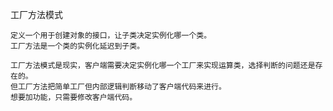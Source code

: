 工厂方法模式

    定义一个用于创建对象的接口，让子类决定实例化哪一个类。
    工厂方法是一个类的实例化延迟到子类。
    
    工厂方法模式是现实，客户端需要决定实例化哪一个工厂来实现运算类，选择判断的问题还是存在的。
    但工厂方法把简单工厂但内部逻辑判断移动了客户端代码来进行。
    想要加功能，只需要修改客户端代码。